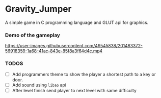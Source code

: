 # Gravity_Jumper
A simple game in C programming language and GLUT api for graphics.

### Demo of the gameplay
https://user-images.githubusercontent.com/49545838/201483372-56918359-1a68-41ac-843e-85f8a3f64d4c.mp4

### TODOS
- [ ] Add programmers theme to show the player a shortest path to a key or door.
- [ ] Add sound using `libao` api
- [ ] After level finish send player to next level with same difficulty
